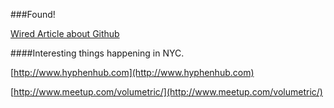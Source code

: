 ###Found!

[Wired Article about Github](http://www.wired.com/wiredenterprise/2013/09/github-for-anything/all/)

####Interesting things happening in NYC.

[http://www.hyphenhub.com](http://www.hyphenhub.com)

[http://www.meetup.com/volumetric/](http://www.meetup.com/volumetric/)